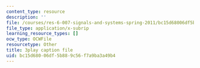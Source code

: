 ```yaml
---
content_type: resource
description: ''
file: /courses/res-6-007-signals-and-systems-spring-2011/bc15d68006df5b889c56f7a9ba3a49b4_UIgA0czNj5g.vtt
file_type: application/x-subrip
learning_resource_types: []
ocw_type: OCWFile
resourcetype: Other
title: 3play caption file
uid: bc15d680-06df-5b88-9c56-f7a9ba3a49b4
---
```

